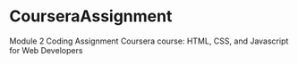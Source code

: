 # CourseraAssignment
Module 2 Coding Assignment
Coursera course: HTML, CSS, and Javascript for Web Developers
